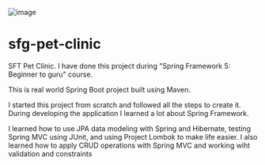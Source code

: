 



![image](https://user-images.githubusercontent.com/46323809/119918924-31c74880-bf1e-11eb-8ffd-f6aaab3eef11.png)







# sfg-pet-clinic
SFT Pet Clinic. I have done this project during "Spring Framework 5: Beginner to guru" course. 

This is real world Spring Boot project built using Maven.

I started this project from scratch and followed all the steps to create it. 
During developing the application I learned a lot about Spring Framework.

I learned how to use JPA data modeling with Spring and Hibernate, 
testing Spring MVC using JUnit, and using Project Lombok to make life easier.
I also learned how to apply CRUD operations with Spring MVC and working wiht validation and constraints
